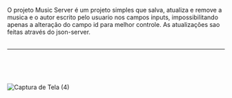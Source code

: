 O projeto Music Server é um projeto simples que salva, atualiza e remove a musica e o autor escrito pelo usuario nos campos inputs, impossibilitando apenas a alteração do campo id para melhor controle. As atualizações sao feitas através do json-server.
<br>
<br>
<hr>
<br>
<br>
<br>

![Captura de Tela (4)](https://github.com/PauloCatto/api-angular/assets/108766424/9632386e-de6b-4cc0-a5ac-4e9ab325ec59)

